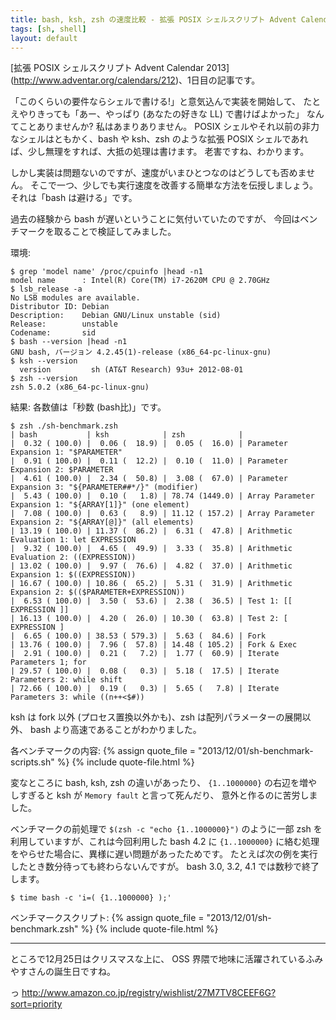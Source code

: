 ```yaml
---
title: bash, ksh, zsh の速度比較 - 拡張 POSIX シェルスクリプト Advent Calendar 2013
tags: [sh, shell]
layout: default
---
```


[拡張 POSIX シェルスクリプト Advent Calendar 2013]
(http://www.adventar.org/calendars/212)、1日目の記事です。

「このくらいの要件ならシェルで書ける!」と意気込んで実装を開始して、
たとえやりきっても「あー、やっぱり (あなたの好きな LL) で書けばよかった」
なんてことありませんか? 私はあまりありません。
POSIX シェルやそれ以前の非力なシェルはともかく、bash や ksh、zsh
のような拡張 POSIX シェルであれば、少し無理をすれば、大抵の処理は書けます。
老害ですね、わかります。

しかし実装は問題ないのですが、速度がいまひとつなのはどうしても否めません。
そこで一つ、少しでも実行速度を改善する簡単な方法を伝授しましょう。
それは「bash は避ける」です。

過去の経験から bash が遅いということに気付いていたのですが、
今回はベンチマークを取ることで検証してみました。

環境:

``` console
$ grep 'model name' /proc/cpuinfo |head -n1
model name      : Intel(R) Core(TM) i7-2620M CPU @ 2.70GHz
$ lsb_release -a
No LSB modules are available.
Distributor ID: Debian
Description:    Debian GNU/Linux unstable (sid)
Release:        unstable
Codename:       sid
$ bash --version |head -n1
GNU bash, バージョン 4.2.45(1)-release (x86_64-pc-linux-gnu)
$ ksh --version
  version         sh (AT&T Research) 93u+ 2012-08-01
$ zsh --version
zsh 5.0.2 (x86_64-pc-linux-gnu)
```

結果: 各数値は「秒数 (bash比)」です。

``` console
$ zsh ./sh-benchmark.zsh
| bash           | ksh            | zsh            |
|  0.32 ( 100.0) |  0.06 (  18.9) |  0.05 (  16.0) | Parameter Expansion 1: "$PARAMETER"
|  0.91 ( 100.0) |  0.11 (  12.2) |  0.10 (  11.0) | Parameter Expansion 2: $PARAMETER
|  4.61 ( 100.0) |  2.34 (  50.8) |  3.08 (  67.0) | Parameter Expansion 3: "${PARAMETER##*/}" (modifier)
|  5.43 ( 100.0) |  0.10 (   1.8) | 78.74 (1449.0) | Array Parameter Expansion 1: "${ARRAY[1]}" (one element)
|  7.08 ( 100.0) |  0.63 (   8.9) | 11.12 ( 157.2) | Array Parameter Expansion 2: "${ARRAY[@]}" (all elements)
| 13.19 ( 100.0) | 11.37 (  86.2) |  6.31 (  47.8) | Arithmetic Evaluation 1: let EXPRESSION
|  9.32 ( 100.0) |  4.65 (  49.9) |  3.33 (  35.8) | Arithmetic Evaluation 2: ((EXPRESSION))
| 13.02 ( 100.0) |  9.97 (  76.6) |  4.82 (  37.0) | Arithmetic Expansion 1: $((EXPRESSION))
| 16.67 ( 100.0) | 10.86 (  65.2) |  5.31 (  31.9) | Arithmetic Expansion 2: $(($PARAMETER+EXPRESSION))
|  6.53 ( 100.0) |  3.50 (  53.6) |  2.38 (  36.5) | Test 1: [[ EXPRESSION ]]
| 16.13 ( 100.0) |  4.20 (  26.0) | 10.30 (  63.8) | Test 2: [ EXPRESSION ]
|  6.65 ( 100.0) | 38.53 ( 579.3) |  5.63 (  84.6) | Fork
| 13.76 ( 100.0) |  7.96 (  57.8) | 14.48 ( 105.2) | Fork & Exec
|  2.91 ( 100.0) |  0.21 (   7.2) |  1.77 (  60.9) | Iterate Parameters 1; for
| 29.57 ( 100.0) |  0.08 (   0.3) |  5.18 (  17.5) | Iterate Parameters 2: while shift
| 72.66 ( 100.0) |  0.19 (   0.3) |  5.65 (   7.8) | Iterate Parameters 3: while ((n++<$#))
```

ksh は fork 以外 (プロセス置換以外かも)、zsh は配列パラメーターの展開以外、
bash より高速であることがわかりました。

各ベンチマークの内容: {% assign quote_file = "2013/12/01/sh-benchmark-scripts.sh" %}
{% include quote-file.html %}

変なところに bash, ksh, zsh の違いがあったり、
`{1..1000000}` の右辺を増やしすぎると ksh が `Memory fault` と言って死んだり、
意外と作るのに苦労しました。

ベンチマークの前処理で `$(zsh -c "echo {1..1000000}")` のように一部
zsh を利用していますが、これは今回利用した bash 4.2 に
`{1..1000000}` に絡む処理をやらせた場合に、異様に遅い問題があったためです。
たとえば次の例を実行したとき数分待っても終わらないんですが。
bash 3.0, 3.2, 4.1 では数秒で終了します。

``` console
$ time bash -c 'i=( {1..1000000} );'
```

ベンチマークスクリプト: {% assign quote_file = "2013/12/01/sh-benchmark.zsh" %}
{% include quote-file.html %}

* * *

ところで12月25日はクリスマスな上に、
OSS 界隈で地味に活躍されているふみやすさんの誕生日ですね。

っ http://www.amazon.co.jp/registry/wishlist/27M7TV8CEEF6G?sort=priority
